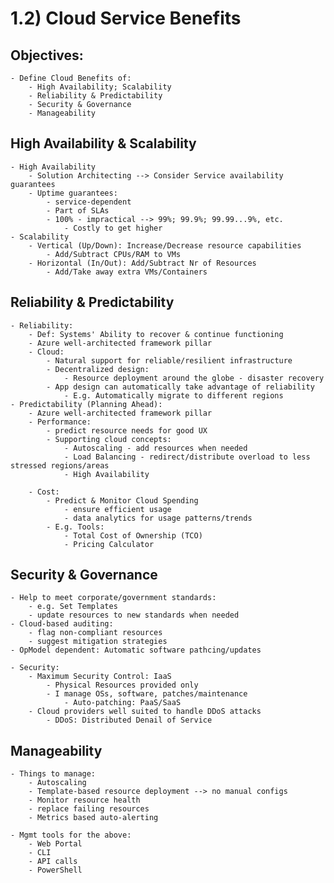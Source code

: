 # 1.2) Cloud Service Benefits

## Objectives:
	- Define Cloud Benefits of: 
		- High Availability; Scalability
		- Reliability & Predictability
		- Security & Governance
		- Manageability

## High Availability & Scalability
	- High Availability
		- Solution Architecting --> Consider Service availability guarantees
		- Uptime guarantees:
			- service-dependent
			- Part of SLAs
			- 100% - impractical --> 99%; 99.9%; 99.99...9%, etc.
				- Costly to get higher
	- Scalability 
		- Vertical (Up/Down): Increase/Decrease resource capabilities
			- Add/Subtract CPUs/RAM to VMs
		- Horizontal (In/Out): Add/Subtract Nr of Resources
			- Add/Take away extra VMs/Containers

## Reliability & Predictability
	- Reliability:
		- Def: Systems' Ability to recover & continue functioning
		- Azure well-architected framework pillar
		- Cloud:
			- Natural support for reliable/resilient infrastructure
			- Decentralized design:
				- Resource deployment around the globe - disaster recovery
			- App design can automatically take advantage of reliability
				- E.g. Automatically migrate to different regions
	- Predictability (Planning Ahead):
		- Azure well-architected framework pillar
		- Performance:
			- predict resource needs for good UX
			- Supporting cloud concepts:
				- Autoscaling - add resources when needed
				- Load Balancing - redirect/distribute overload to less stressed regions/areas
				- High Availability

		- Cost:
			- Predict & Monitor Cloud Spending
				- ensure efficient usage
				- data analytics for usage patterns/trends
			- E.g. Tools:
				- Total Cost of Ownership (TCO)
				- Pricing Calculator

## Security & Governance
	- Help to meet corporate/government standards:
		- e.g. Set Templates
		- update resources to new standards when needed
	- Cloud-based auditing:
		- flag non-compliant resources
		- suggest mitigation strategies
	- OpModel dependent: Automatic software pathcing/updates
	
	- Security:
		- Maximum Security Control: IaaS
			- Physical Resources provided only
			- I manage OSs, software, patches/maintenance
				- Auto-patching: PaaS/SaaS
		- Cloud providers well suited to handle DDoS attacks
			- DDoS: Distributed Denail of Service 

## Manageability
	- Things to manage:
		- Autoscaling
		- Template-based resource deployment --> no manual configs
		- Monitor resource health
		- replace failing resources
		- Metrics based auto-alerting
	
	- Mgmt tools for the above:
		- Web Portal
		- CLI
		- API calls
		- PowerShell



